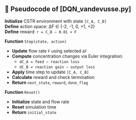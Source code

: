 ## 📘 Pseudocode of [DQN_vandevusse.py]

**Initialize** CSTR environment with state `[C_A, C_B]`  
**Define** action space: ΔF ∈ {-2, -1, 0, +1, +2}  
**Define** reward: `r = C_B − 0.01 × F`  

**Function** `Step(state, action)`  
- **Update** flow rate `F` using selected `ΔF`  
- **Compute** concentration changes via Euler integration:  
  - `dC_A = feed − reaction loss`  
  - `dC_B = reaction gain − output loss`  
- **Apply** time step to update `[C_A, C_B]`  
- **Calculate** reward and check termination  
- **Return** `next_state`, `reward`, `done_flag`  

**Function** `Reset()`  
- **Initialize** state and flow rate  
- **Reset** simulation time  
- **Return** `initial_state`
